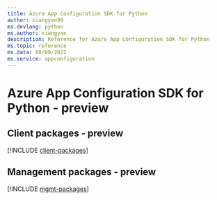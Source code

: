 ```yaml
---
title: Azure App Configuration SDK for Python
author: xiangyan99
ms.devlang: python
ms.author: xiangyan
description: Reference for Azure App Configuration SDK for Python
ms.topic: reference
ms.data: 08/09/2022
ms.service: appconfiguration
---
```

# Azure App Configuration SDK for Python - preview

## Client packages - preview
[!INCLUDE [client-packages](app-configuration-client-index.md)]
## Management packages - preview
[!INCLUDE [mgmt-packages](app-configuration-mgmt-index.md)]
